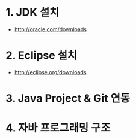 # 1. JDK 설치
- http://oracle.com/downloads
# 2. Eclipse 설치
- http://eclipse.org/downloads
# 3. Java Project & Git 연동
# 4. 자바 프로그래밍 구조